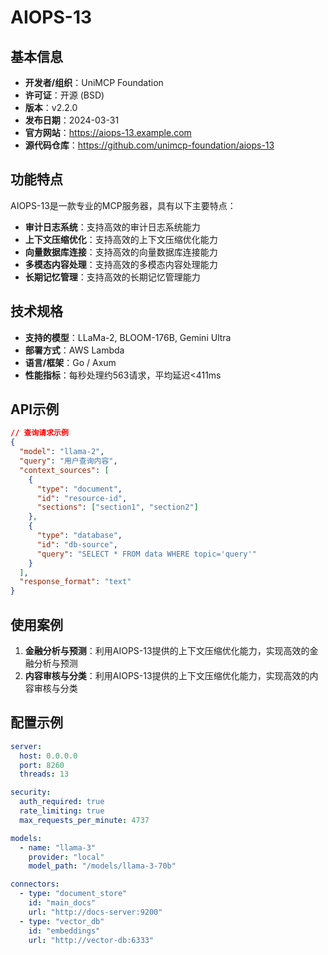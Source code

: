 # AIOPS-13

## 基本信息

- **开发者/组织**：UniMCP Foundation
- **许可证**：开源 (BSD)
- **版本**：v2.2.0
- **发布日期**：2024-03-31
- **官方网站**：https://aiops-13.example.com
- **源代码仓库**：https://github.com/unimcp-foundation/aiops-13

## 功能特点

AIOPS-13是一款专业的MCP服务器，具有以下主要特点：

- **审计日志系统**：支持高效的审计日志系统能力
- **上下文压缩优化**：支持高效的上下文压缩优化能力
- **向量数据库连接**：支持高效的向量数据库连接能力
- **多模态内容处理**：支持高效的多模态内容处理能力
- **长期记忆管理**：支持高效的长期记忆管理能力


## 技术规格

- **支持的模型**：LLaMa-2, BLOOM-176B, Gemini Ultra
- **部署方式**：AWS Lambda
- **语言/框架**：Go / Axum
- **性能指标**：每秒处理约563请求，平均延迟<411ms

## API示例

```json
// 查询请求示例
{
  "model": "llama-2",
  "query": "用户查询内容",
  "context_sources": [
    {
      "type": "document",
      "id": "resource-id",
      "sections": ["section1", "section2"]
    },
    {
      "type": "database",
      "id": "db-source",
      "query": "SELECT * FROM data WHERE topic='query'"
    }
  ],
  "response_format": "text"
}
```

## 使用案例

1. **金融分析与预测**：利用AIOPS-13提供的上下文压缩优化能力，实现高效的金融分析与预测
2. **内容审核与分类**：利用AIOPS-13提供的上下文压缩优化能力，实现高效的内容审核与分类


## 配置示例

```yaml
server:
  host: 0.0.0.0
  port: 8260
  threads: 13

security:
  auth_required: true
  rate_limiting: true
  max_requests_per_minute: 4737

models:
  - name: "llama-3"
    provider: "local"
    model_path: "/models/llama-3-70b"

connectors:
  - type: "document_store"
    id: "main_docs"
    url: "http://docs-server:9200"
  - type: "vector_db"
    id: "embeddings"
    url: "http://vector-db:6333"
```